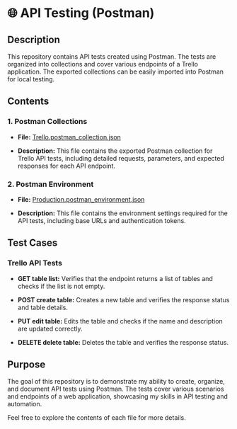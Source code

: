# 🌐 API Testing (Postman)

## Description

This repository contains API tests created using Postman. The tests are organized into collections and cover various endpoints of a Trello application. The exported collections can be easily imported into Postman for local testing.

## Contents

### 1. Postman Collections

- **File:** [Trello.postman_collection.json](https://github.com/kamknap/API-Testing/blob/main/Trello.postman_collection.json)

- **Description:** This file contains the exported Postman collection for Trello API tests, including detailed requests, parameters, and expected responses for each API endpoint.

### 2. Postman Environment

- **File:** [Production.postman_environment.json](https://github.com/kamknap/API-Testing/blob/main/Production.postman_environment.json)

- **Description:** This file contains the environment settings required for the API tests, including base URLs and authentication tokens.

## Test Cases

### Trello API Tests

- **GET table list:** Verifies that the endpoint returns a list of tables and checks if the list is not empty.

- **POST create table:** Creates a new table and verifies the response status and table details.

- **PUT edit table:** Edits the table and checks if the name and description are updated correctly.

- **DELETE delete table:** Deletes the table and verifies the response status.

## Purpose

The goal of this repository is to demonstrate my ability to create, organize, and document API tests using Postman. The tests cover various scenarios and endpoints of a web application, showcasing my skills in API testing and automation.

Feel free to explore the contents of each file for more details.
